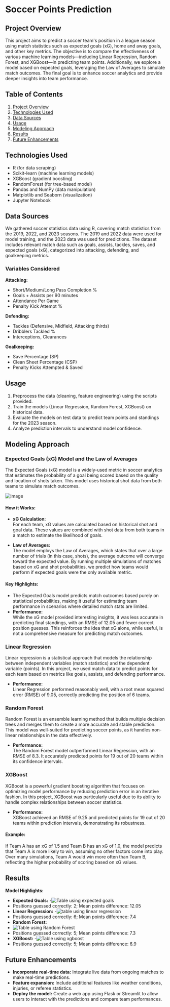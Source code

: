 # Soccer Points Prediction

## Project Overview

This project aims to predict a soccer team's position in a league season using match statistics such as expected goals (xG), home and away goals, and other key metrics. The objective is to compare the effectiveness of various machine learning models—including Linear Regression, Random Forest, and XGBoost—in predicting team points. Additionally, we explore a model based on expected goals, leveraging the Law of Averages to simulate match outcomes. The final goal is to enhance soccer analytics and provide deeper insights into team performance.

## Table of Contents

1. [Project Overview](#project-overview)
2. [Technologies Used](#technologies-used)
3. [Data Sources](#data-sources)
4. [Usage](#usage)
5. [Modeling Approach](#modeling-approach)
6. [Results](#results)
7. [Future Enhancements](#future-enhancements)

## Technologies Used

- R (for data scraping)
- Scikit-learn (machine learning models)
- XGBoost (gradient boosting)
- RandomForest (for tree-based model)
- Pandas and NumPy (data manipulation)
- Matplotlib and Seaborn (visualization)
- Jupyter Notebook

## Data Sources

We gathered soccer statistics data using R, covering match statistics from the 2019, 2022, and 2023 seasons. The 2019 and 2022 data were used for model training, and the 2023 data was used for predictions. The dataset includes relevant match data such as goals, assists, tackles, saves, and expected goals (xG), categorized into attacking, defending, and goalkeeping metrics.

### Variables Considered

**Attacking:**
- Short/Medium/Long Pass Completion %
- Goals + Assists per 90 minutes
- Attendance Per Game
- Penalty Kick Attempt %

**Defending:**
- Tackles (Defensive, Midfield, Attacking thirds)
- Dribblers Tackled %
- Interceptions, Clearances

**Goalkeeping:**
- Save Percentage (SP)
- Clean Sheet Percentage (CSP)
- Penalty Kicks Attempted & Saved


## Usage

1. Preprocess the data (cleaning, feature engineering) using the scripts provided.
2. Train the models (Linear Regression, Random Forest, XGBoost) on historical data.
3. Evaluate the models on test data to predict team points and standings for the 2023 season.
4. Analyze prediction intervals to understand model confidence.

## Modeling Approach

### Expected Goals (xG) Model and the Law of Averages
The Expected Goals (xG) model is a widely-used metric in soccer analytics that estimates the probability of a goal being scored based on the quality and location of shots taken. This model uses historical shot data from both teams to simulate match outcomes.

![image](https://github.com/user-attachments/assets/3bec6b0f-be16-4aba-85aa-adbb1ffc18da)


#### How it Works:
- **xG Calculation:**  
   For each team, xG values are calculated based on historical shot and goal data. These values are combined with shot data from both teams in a match to estimate the likelihood of goals.
   
- **Law of Averages:**  
   The model employs the Law of Averages, which states that over a large number of trials (in this case, shots), the average outcome will converge toward the expected value. By running multiple simulations of matches based on xG and shot probabilities, we predict how teams would perform if expected goals were the only available metric.

#### Key Highlights:
- The Expected Goals model predicts match outcomes based purely on statistical probabilities, making it useful for estimating team performance in scenarios where detailed match stats are limited.
- **Performance:**  
   While the xG model provided interesting insights, it was less accurate in predicting final standings, with an RMSE of 12.05 and fewer correct position guesses. This reinforces the idea that xG alone, while useful, is not a comprehensive measure for predicting match outcomes.

### Linear Regression
Linear regression is a statistical approach that models the relationship between independent variables (match statistics) and the dependent variable (points). In this project, we used match data to predict points for each team based on metrics like goals, assists, and defending performance.

- **Performance:**  
   Linear Regression performed reasonably well, with a root mean squared error (RMSE) of 9.05, correctly predicting the position of 6 teams.

### Random Forest
Random Forest is an ensemble learning method that builds multiple decision trees and merges them to create a more accurate and stable prediction. This model was well-suited for predicting soccer points, as it handles non-linear relationships in the data effectively.

- **Performance:**  
   The Random Forest model outperformed Linear Regression, with an RMSE of 8.3. It accurately predicted points for 19 out of 20 teams within its confidence intervals.

### XGBoost
XGBoost is a powerful gradient boosting algorithm that focuses on optimizing model performance by reducing prediction error in an iterative fashion. In this project, XGBoost was particularly useful due to its ability to handle complex relationships between soccer statistics.

- **Performance:**  
   XGBoost achieved an RMSE of 9.25 and predicted points for 19 out of 20 teams within prediction intervals, demonstrating its robustness.



#### Example:
If Team A has an xG of 1.5 and Team B has an xG of 1.0, the model predicts that Team A is more likely to win, assuming no other factors come into play. Over many simulations, Team A would win more often than Team B, reflecting the higher probability of scoring based on xG values.

## Results

**Model Highlights:**
- **Expected Goals:**
-![Table using expected goals](https://github.com/user-attachments/assets/949c168a-2394-4bcc-bfe7-122a15ad5ec4)
- Positions guessed correctly: 2; Mean points difference: 12.05
- **Linear Regression:**
-![table using linear regression](https://github.com/user-attachments/assets/c9873b73-b568-4b28-8bfd-d25ccd42e8c3)
- Positions guessed correctly: 6; Mean points difference: 7.4
- **Random Forest:**
- ![Table using Random Forest](https://github.com/user-attachments/assets/9a7bde81-0128-4405-b57e-323213dd0129)
- Positions guessed correctly: 5; Mean points difference: 7.3
- **XGBoost:**
-![Table using xgboost](https://github.com/user-attachments/assets/ca32bcd9-eaff-4ecf-86ac-f6d109a07c6b)
- Positions guessed correctly: 5; Mean points difference: 6.9


## Future Enhancements

- **Incorporate real-time data:** Integrate live data from ongoing matches to make real-time predictions.
- **Feature expansion:** Include additional features like weather conditions, injuries, or referee statistics.
- **Deploy the model:** Create a web app using Flask or Streamlit to allow users to interact with the predictions and compare team performances.


